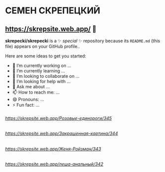 # СЕМЕН СКРЕПЕЦКИЙ

## https://skrepsite.web.app/ 👋

**skrepecki/skrepecki** is a ✨ _special_ ✨ repository because its `README.md` (this file) appears on your GitHub profile..

Here are some ideas to get you started:

- 🔭 I’m currently working on ...
- 🌱 I’m currently learning ...
- 👯 I’m looking to collaborate on ...
- 🤔 I’m looking for help with ...
- 💬 Ask me about ...
- 📫 How to reach me: ...
- 😄 Pronouns: ...
- ⚡ Fun fact: ...
###### https://skrepsite.web.app/Розовые-единороги/345
###### https://skrepsite.web.app/Закрашенная-картина/344
###### https://skrepsite.web.app/Женя-Ройзман/343
###### https://skrepsite.web.app/леша-анальный/342
